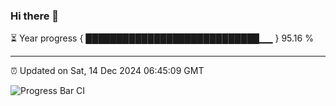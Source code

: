 ### Hi there 👋

⏳ Year progress { ████████████████████████████▁▁ } 95.16 %

---

⏰ Updated on Sat, 14 Dec 2024 06:45:09 GMT

![Progress Bar CI](https://github.com/IshwaranRudhara/GIT-ACTION/workflows/Progress%20Bar%20CI/badge.svg)
